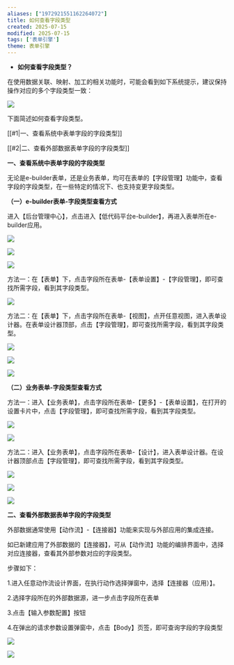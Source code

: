 ```yaml
---
aliases: ["1972921551162264072"]
title: 如何查看字段类型
created: 2025-07-15
modified: 2025-07-15
tags: ['表单引擎']
theme: 表单引擎
---
```


- **如何查看字段类型？**

在使用数据关联、映射、加工的相关功能时，可能会看到如下系统提示，建议保持操作对应的多个字段类型一致：

![](https://myhelpdoc.oss-cn-heyuan.aliyuncs.com/mdimages/f6bb30440e18a68fbd55e9107d1a59cf.jpg)

下面简述如何查看字段类型。

[[#1|一、查看系统中表单字段的字段类型]]

[[#2|二、查看外部数据表单字段的字段类型]]

**一、查看系统中表单字段的字段类型**

无论是e-builder表单，还是业务表单，均可在表单的【字段管理】功能中，查看字段的字段类型，在一些特定的情况下、也支持变更字段类型。

**（一）e-builder表单-字段类型查看方式**

进入【后台管理中心】，点击进入【低代码平台e-builder】，再进入表单所在e-builder应用。

![](https://myhelpdoc.oss-cn-heyuan.aliyuncs.com/mdimages/296da3a21b7ca8da53ddd917e06c283f.jpg)

![](https://myhelpdoc.oss-cn-heyuan.aliyuncs.com/mdimages/c4898fc9d0284267875333e37e0e76f3.jpg)

![](https://myhelpdoc.oss-cn-heyuan.aliyuncs.com/mdimages/28304dc83703b2205268dd2431b0598d.jpg)

方法一：在【表单】下，点击字段所在表单-【表单设置】-【字段管理】，即可查找所需字段，看到其字段类型。

![](https://myhelpdoc.oss-cn-heyuan.aliyuncs.com/mdimages/7754e5e44a73f83934a4fc54ea51ef65.jpg)

方法二：在【表单】下，点击字段所在表单-【视图】，点开任意视图，进入表单设计器。在表单设计器顶部，点击【字段管理】，即可查找所需字段，看到其字段类型。

![](https://myhelpdoc.oss-cn-heyuan.aliyuncs.com/mdimages/cb81280abbb093becf2b86e89a4fe72a.jpg)

![](https://myhelpdoc.oss-cn-heyuan.aliyuncs.com/mdimages/3c2b8b1414b642c0d5e58a9e51796a69.jpg)

![](https://myhelpdoc.oss-cn-heyuan.aliyuncs.com/mdimages/12bcf8a675177e43d4bdb2daef5cc9bd.jpg)

**（二）业务表单-字段类型查看方式**

方法一：进入【业务表单】，点击字段所在表单-【更多】-【表单设置】，在打开的设置卡片中，点击【字段管理】，即可查找所需字段，看到其字段类型。

![](https://myhelpdoc.oss-cn-heyuan.aliyuncs.com/mdimages/87402aea9ff35f489cfc88a9a1e8dc3b.jpg)

![](https://myhelpdoc.oss-cn-heyuan.aliyuncs.com/mdimages/bf0b1baa2afd8092af72edf1687e3e4c.jpg)

方法二：进入【业务表单】，点击字段所在表单-【设计】，进入表单设计器。在设计器顶部点击【字段管理】，即可查找所需字段，看到其字段类型。

![](https://myhelpdoc.oss-cn-heyuan.aliyuncs.com/mdimages/fa8f92b8df570963543ff6deaba72f27.jpg)

![](https://myhelpdoc.oss-cn-heyuan.aliyuncs.com/mdimages/57214dc9b033c220317a43720239bc77.jpg)

![](https://myhelpdoc.oss-cn-heyuan.aliyuncs.com/mdimages/94ff2fcad3606f3536a4f3f7531d2c8e.jpg)

**二、查看外部数据表单字段的字段类型**

外部数据通常使用【动作流】-【连接器】功能来实现与外部应用的集成连接。

如已新建应用了外部数据的【连接器】，可从【动作流】功能的编排界面中，选择对应连接器，查看其外部参数对应的字段类型。

步骤如下：

1.进入任意动作流设计界面，在执行动作选择弹窗中，选择【连接器（应用）】。

2.选择字段所在的外部数据源，进一步点击字段所在表单

3.点击【输入参数配置】按钮

4.在弹出的请求参数设置弹窗中，点击【Body】页签，即可查询字段的字段类型

![](https://myhelpdoc.oss-cn-heyuan.aliyuncs.com/mdimages/0d422d233bbffaa0a6e3bea68cd415d6.jpg)

![](https://myhelpdoc.oss-cn-heyuan.aliyuncs.com/mdimages/c90dc4d401a905bf594ed650e3ae5cd0.jpg)


